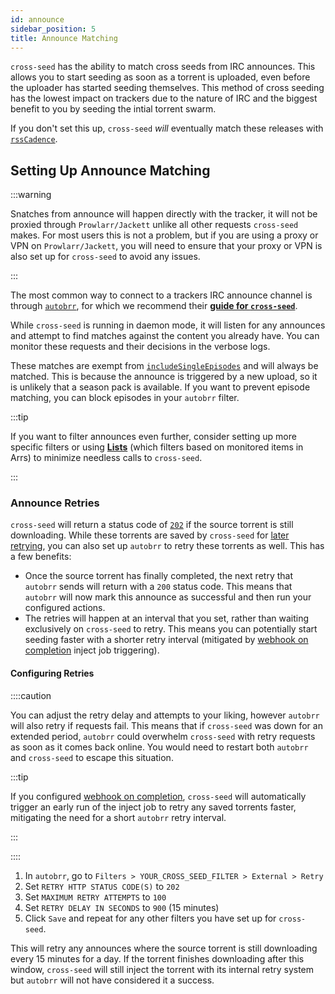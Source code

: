 ```yaml
---
id: announce
sidebar_position: 5
title: Announce Matching
---
```


`cross-seed` has the ability to match cross seeds from IRC announces. This allows you to start seeding as soon as a torrent is uploaded, even before the uploader has started seeding themselves. This method of cross seeding has the lowest impact on trackers due to the nature of IRC and the biggest benefit to you by seeding the intial torrent swarm.

If you don't set this up, `cross-seed` _will_ eventually match these releases with [`rssCadence`](../basics/options.md#rsscadence).

## Setting Up Announce Matching

:::warning

Snatches from announce will happen directly with the tracker, it will not be proxied through `Prowlarr/Jackett` unlike all other requests `cross-seed` makes. For most users this is not a problem, but if you are using a proxy or VPN on `Prowlarr/Jackett`, you will need to ensure that your proxy or VPN is also set up for `cross-seed` to avoid any issues.

:::

The most common way to connect to a trackers IRC announce channel is through [`autobrr`](https://autobrr.com/), for which we recommend their [**guide for `cross-seed`**](https://autobrr.com/3rd-party-tools/cross-seed#cross-seed-filter).

While `cross-seed` is running in daemon mode, it will listen for any announces and attempt to find matches against the content you already have. You can monitor these requests and their decisions in the verbose logs.

These matches are exempt from [`includeSingleEpisodes`](../basics/options.md#includesingleepisodes) and will always be matched. This is because the announce is triggered by a new upload, so it is unlikely that a season pack is available. If you want to prevent episode matching, you can block episodes in your `autobrr` filter.

:::tip

If you want to filter announces even further, consider setting up more specific
filters or using [**Lists**](https://autobrr.com/filters/lists) (which
filters based on monitored items in Arrs) to minimize needless calls to
`cross-seed`.

:::

### Announce Retries

`cross-seed` will return a status code of [`202`](../reference/api.md#post-apiannounce) if the source torrent is still downloading. While these torrents are saved by `cross-seed` for [later retrying](../v6-migration.md#failed-injection-saved-retry), you can also set up `autobrr` to retry these torrents as well. This has a few benefits:

- Once the source torrent has finally completed, the next retry that `autobrr` sends will return with a `200` status code. This means that `autobrr` will now mark this announce as successful and then run your configured actions.
- The retries will happen at an interval that you set, rather than waiting exclusively on `cross-seed` to retry. This means you can potentially start seeding faster with a shorter retry interval (mitigated by [webhook on completion](./triggering-searches.md) inject job triggering).

#### Configuring Retries

::::caution

You can adjust the retry delay and attempts to your liking, however `autobrr` will also retry if requests fail. This means that if `cross-seed` was down for an extended period, `autobrr` could overwhelm `cross-seed` with retry requests as soon as it comes back online. You would need to restart both `autobrr` and `cross-seed` to escape this situation.

:::tip

If you configured [webhook on completion](./triggering-searches.md), `cross-seed` will automatically trigger an early run of the inject job to retry any saved torrents faster, mitigating the need for a short `autobrr` retry interval.

:::

::::

1. In `autobrr`, go to `Filters > YOUR_CROSS_SEED_FILTER > External > Retry`
2. Set `RETRY HTTP STATUS CODE(S)` to `202`
3. Set `MAXIMUM RETRY ATTEMPTS` to `100`
4. Set `RETRY DELAY IN SECONDS` to `900` (15 minutes)
5. Click `Save` and repeat for any other filters you have set up for `cross-seed`.

This will retry any announces where the source torrent is still downloading every 15 minutes for a day. If the torrent finishes downloading after this window, `cross-seed` will still inject the torrent with its internal retry system but `autobrr` will not have considered it a success.